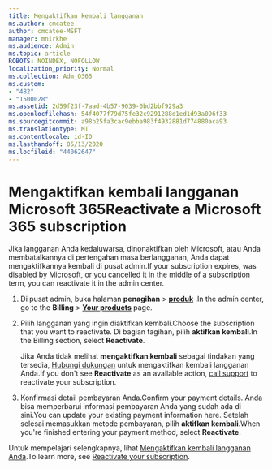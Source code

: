 ```yaml
---
title: Mengaktifkan kembali langganan
ms.author: cmcatee
author: cmcatee-MSFT
manager: mnirkhe
ms.audience: Admin
ms.topic: article
ROBOTS: NOINDEX, NOFOLLOW
localization_priority: Normal
ms.collection: Adm_O365
ms.custom:
- "482"
- "1500028"
ms.assetid: 2d59f23f-7aad-4b57-9039-0bd2bbf929a3
ms.openlocfilehash: 54f4077f79d75fe32c9291288d1ed1d93a096f33
ms.sourcegitcommit: a98b25fa3cac9ebba983f4932881d774880aca93
ms.translationtype: MT
ms.contentlocale: id-ID
ms.lasthandoff: 05/13/2020
ms.locfileid: "44062647"
---
```

# <a name="reactivate-a-microsoft-365-subscription"></a><span data-ttu-id="51d4c-102">Mengaktifkan kembali langganan Microsoft 365</span><span class="sxs-lookup"><span data-stu-id="51d4c-102">Reactivate a Microsoft 365 subscription</span></span>

<span data-ttu-id="51d4c-103">Jika langganan Anda kedaluwarsa, dinonaktifkan oleh Microsoft, atau Anda membatalkannya di pertengahan masa berlangganan, Anda dapat mengaktifkannya kembali di pusat admin.</span><span class="sxs-lookup"><span data-stu-id="51d4c-103">If your subscription expires, was disabled by Microsoft, or you cancelled it in the middle of a subscription term, you can reactivate it in the admin center.</span></span>
  
1. <span data-ttu-id="51d4c-104">Di pusat admin, buka halaman **penagihan** \> **[produk](https://go.microsoft.com/fwlink/p/?linkid=842054)** .</span><span class="sxs-lookup"><span data-stu-id="51d4c-104">In the admin center, go to the **Billing** \> **[Your products](https://go.microsoft.com/fwlink/p/?linkid=842054)** page.</span></span>

2. <span data-ttu-id="51d4c-105">Pilih langganan yang ingin diaktifkan kembali.</span><span class="sxs-lookup"><span data-stu-id="51d4c-105">Choose the subscription that you want to reactivate.</span></span> <span data-ttu-id="51d4c-106">Di bagian tagihan, pilih **aktifkan kembali**.</span><span class="sxs-lookup"><span data-stu-id="51d4c-106">In the Billing section, select **Reactivate**.</span></span>

    <span data-ttu-id="51d4c-107">Jika Anda tidak melihat **mengaktifkan kembali** sebagai tindakan yang tersedia, [Hubungi dukungan](https://docs.microsoft.com/microsoft-365/admin/contact-support-for-business-products) untuk mengaktifkan kembali langganan Anda.</span><span class="sxs-lookup"><span data-stu-id="51d4c-107">If you don't see **Reactivate** as an available action, [call support](https://docs.microsoft.com/microsoft-365/admin/contact-support-for-business-products) to reactivate your subscription.</span></span>

3. <span data-ttu-id="51d4c-108">Konfirmasi detail pembayaran Anda.</span><span class="sxs-lookup"><span data-stu-id="51d4c-108">Confirm your payment details.</span></span> <span data-ttu-id="51d4c-109">Anda bisa memperbarui informasi pembayaran Anda yang sudah ada di sini.</span><span class="sxs-lookup"><span data-stu-id="51d4c-109">You can update your existing payment information here.</span></span> <span data-ttu-id="51d4c-110">Setelah selesai memasukkan metode pembayaran, pilih **aktifkan kembali**.</span><span class="sxs-lookup"><span data-stu-id="51d4c-110">When you're finished entering your payment method, select **Reactivate**.</span></span>

<span data-ttu-id="51d4c-111">Untuk mempelajari selengkapnya, lihat [Mengaktifkan kembali langganan Anda](https://docs.microsoft.com/microsoft-365/commerce/subscriptions/reactivate-your-subscription).</span><span class="sxs-lookup"><span data-stu-id="51d4c-111">To learn more, see [Reactivate your subscription](https://docs.microsoft.com/microsoft-365/commerce/subscriptions/reactivate-your-subscription).</span></span>